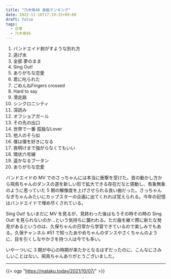 ```yaml
---
title: "乃木坂46 楽曲ランキング"
date: 2022-11-16T17:19:15+09:00
draft: false
tags:
  - 日常
  - 乃木坂46
---
```


1. バンドエイド剥がすような別れ方
1. 逃げ水
1. 全部 夢のまま
1. Sing Out!
1. ありがちな恋愛
1. 君に叱られた
1. ごめんねFingers crossed
1. Hard to say
1. 滑走路
1. シンクロニシティ
1. 深読み
1. オフショアガール
1. その先の出口
1. 世界で一番 孤独なLover
1. 他人のそら似
1. 僕は僕を好きになる
1. 夜明けまで強がらなくてもいい
1. 環状六号線
1. 遥かなるブータン
1. ありがちな恋愛

バンドエイドの MV でのさっちゃんには本当に衝撃を受けた。首の動かし方から飛鳥ちゃんのダンスの道を新しい形で拡大できる存在だなと感動し、有象無象のように思っていた 5 期の解像度を上げさせられる良い曲だった。さっちゃんなぎちゃんみたいにカップスターの企画に出てくれれば覚えられる。今年の記憶はバンドエイドで埋め尽くされている。

Sing Out! もいまだに MV を見るが、見終わった後はもうその時その時の Sing Out! を見られないのか...という気持ちに襲われる。ただ曲を継ぐ際に新たな発見があるというのは、久保ちゃんの日常から学習できているので楽しみでもある。久保チャンネル #51 で知ったあやめちゃんのダンスやさくちゃんのように、目を引くしなやかさを持つ人は今でも多い。

いやーついに 3 期が中心の時期が来たかとなるはずだったのに、こんなにさみしいことはない。飛鳥ちゃんありがとうございました。


- - -

{{< ogp "https://mataku.today/2021/10/07/" >}}
